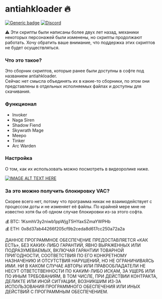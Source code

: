 # antiahkloader :fire:  
[![Generic badge](https://img.shields.io/badge/DOWNLOAD-red.svg)](https://github.com/andrewfeed/antiahkloader/releases)
[![Discord](https://badgen.net/badge/icon/discord?icon=discord&label)](https://discord.gg/kDY9kqdX)    
  
:warning: Эти скрипты были написаны более двух лет назад, механики некоторых персонажей были изменены, но скрипты продолжают работать. Хочу обратить ваше внимание, что поддержка этих скриптов не будет осуществляться.
### Что это такое? ###
Это сборник скриптов, которые ранее были доступны в софте под названием antiahkloader.  
Сейчас нет смысла объединять их в какие-то сборники, по этом они представлены в отдельных исполняемых файлах и доступны для скачивания.
### Функционал ###
+ Invoker
+ Naga Siren
+ Shadow Fiend
+ Skywrath Mage
+ Meepo
+ Tinker
+ Arc Warden
### Настройка ###
О том, как их использовать можно посмотреть в видеоролике ниже.  
  
[![IMAGE ALT TEXT HERE](https://img.youtube.com/vi/SPETB4o1xS0/mqdefault.jpg)](https://www.youtube.com/watch?v=SPETB4o1xS0)
### За это можно получить блокировку VAC? ###
Скорее всего нет, потому что программа никак не взаимодействует с процессом доты и не изменяет её файлы. По крайней мере мне не известно хотя бы об одном случае блокировки из-за этого софта.  
  
:moneybag: BTC: 1KsmhV3y2niwb1ppWjgT5HYaxSZmaYWPHb  
:moneybag: ETH: 0x8d37ab44266f205cf9b2ceda8d617cc250a72a2a  

ДАННОЕ ПРОГРАММНОЕ ОБЕСПЕЧЕНИЕ ПРЕДОСТАВЛЯЕТСЯ «КАК ЕСТЬ», БЕЗ КАКИХ-ЛИБО ГАРАНТИЙ, ЯВНО ВЫРАЖЕННЫХ ИЛИ ПОДРАЗУМЕВАЕМЫХ, ВКЛЮЧАЯ ГАРАНТИИ ТОВАРНОЙ ПРИГОДНОСТИ, СООТВЕТСТВИЯ ПО ЕГО КОНКРЕТНОМУ НАЗНАЧЕНИЮ И ОТСУТСТВИЯ НАРУШЕНИЙ, НО НЕ ОГРАНИЧИВАЯСЬ ИМИ. НИ В КАКОМ СЛУЧАЕ АВТОРЫ ИЛИ ПРАВООБЛАДАТЕЛИ НЕ НЕСУТ ОТВЕТСТВЕННОСТИ ПО КАКИМ-ЛИБО ИСКАМ, ЗА УЩЕРБ ИЛИ ПО ИНЫМ ТРЕБОВАНИЯМ, В ТОМ ЧИСЛЕ, ПРИ ДЕЙСТВИИ КОНТРАКТА, ДЕЛИКТЕ ИЛИ ИНОЙ СИТУАЦИИ, ВОЗНИКШИМ ИЗ-ЗА ИСПОЛЬЗОВАНИЯ ПРОГРАММНОГО ОБЕСПЕЧЕНИЯ ИЛИ ИНЫХ ДЕЙСТВИЙ С ПРОГРАММНЫМ ОБЕСПЕЧЕНИЕМ.
